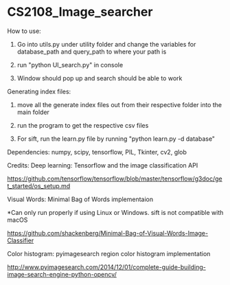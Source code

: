 # CS2108_Image_searcher

How to use:

1. Go into utils.py under utility folder and change the variables for database_path and query_path to where your path is

2. run "python UI_search.py" in console

3. Window should pop up and search should be able to work

Generating index files:

1. move all the generate index files out from their respective folder into the main folder

2. run the program to get the respective csv files

3. For sift, run the learn.py file by running "python learn.py -d database"

Dependencies:
numpy, scipy, tensorflow, PIL, Tkinter, cv2, glob

Credits:
Deep learning: Tensorflow and the image classification API

https://github.com/tensorflow/tensorflow/blob/master/tensorflow/g3doc/get_started/os_setup.md

Visual Words: Minimal Bag of Words implementaion 

*Can only run properly if using Linux or Windows. sift is not compatible with macOS

https://github.com/shackenberg/Minimal-Bag-of-Visual-Words-Image-Classifier

Color histogram: pyimagesearch region color histogram implementation

http://www.pyimagesearch.com/2014/12/01/complete-guide-building-image-search-engine-python-opencv/



